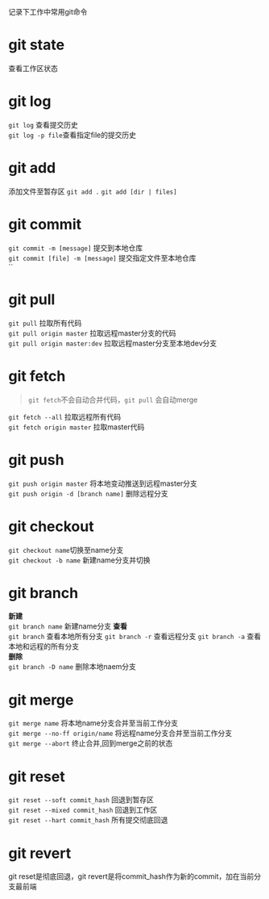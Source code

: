 记录下工作中常用git命令

# git state
查看工作区状态

# git log  

`git log` 查看提交历史   
`git log -p file`查看指定file的提交历史   

# git add 

添加文件至暂存区 
`git add .`
`git add [dir | files]`

# git commit   

`git commit -m [message]` 提交到本地仓库  
`git commit [file] -m [message]` 提交指定文件至本地仓库    
``

# git pull

`git pull` 拉取所有代码    
`git pull origin master` 拉取远程master分支的代码   
`git pull origin master:dev` 拉取远程master分支至本地dev分支   

# git fetch  
> `git fetch`不会自动合并代码，`git pull` 会自动merge  

`git fetch --all` 拉取远程所有代码  
`git fetch origin master` 拉取master代码

# git push 

`git push origin master` 将本地变动推送到远程master分支   
`git push origin -d [branch name]` 删除远程分支


# git checkout  

`git checkout name`切换至name分支   
`git checkout -b name` 新建name分支并切换   

# git branch  

**新建**   
`git branch name` 新建name分支
**查看**    
`git branch` 查看本地所有分支
`git branch -r` 查看远程分支
`git branch -a` 查看本地和远程的所有分支  
**删除**   
`git branch -D name` 删除本地naem分支  


# git merge  

`git merge name` 将本地name分支合并至当前工作分支   
`git merge --no-ff origin/name` 将远程name分支合并至当前工作分支  
`git merge --abort`  终止合并,回到merge之前的状态  


# git reset   

`git reset --soft commit_hash` 回退到暂存区    
`git reset --mixed commit_hash` 回退到工作区  
`git reset --hart commit_hash` 所有提交彻底回退   

# git revert 

git reset是彻底回退，git revert是将commit_hash作为新的commit，加在当前分支最前端
